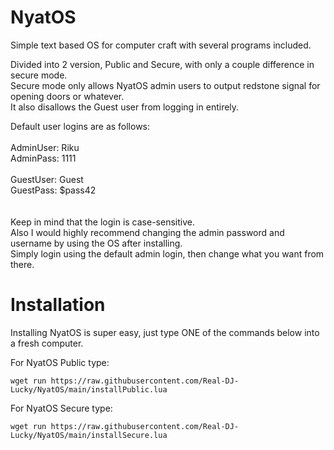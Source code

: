 # NyatOS
Simple text based OS for computer craft with several programs included.

Divided into 2 version, Public and Secure, with only a couple difference in secure mode.<br />
Secure mode only allows NyatOS admin users to output redstone signal for opening doors or whatever.<br />
It also disallows the Guest user from logging in entirely.<br />

Default user logins are as follows:<br />
<br />
AdminUser: Riku<br />
AdminPass: 1111<br />
<br />
GuestUser: Guest<br />
GuestPass: $pass42<br />
<br />
<br />
Keep in mind that the login is case-sensitive.<br />
Also I would highly recommend changing the admin password and username by using the OS after installing.<br />
Simply login using the default admin login, then change what you want from there.
<br />
# Installation

Installing NyatOS is super easy, just type ONE of the commands below into a fresh computer.

For NyatOS Public type:
```
wget run https://raw.githubusercontent.com/Real-DJ-Lucky/NyatOS/main/installPublic.lua
```
For NyatOS Secure type:
```
wget run https://raw.githubusercontent.com/Real-DJ-Lucky/NyatOS/main/installSecure.lua
```
